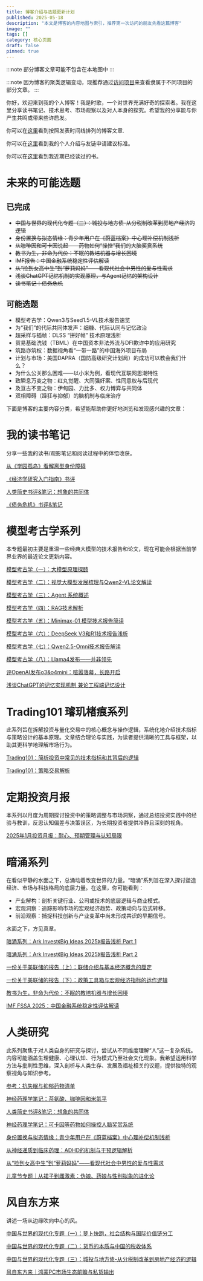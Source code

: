```yaml
---
title: 博客介绍与选题更新计划
published: 2025-05-18
description: "本文是博客的内容地图与索引，推荐第一次访问的朋友先看这篇博客"
image: ""
tags: []
category: 核心页面
draft: false
pinned: true
---
```

:::note
部分博客文章可能不包含在本地图中
:::

:::note
因为博客的聚类逻辑变动，现推荐通过[访问项目](/projects/)来查看隶属于不同项目的部分文章。
:::

你好，欢迎来到我的个人博客！我是时歌，一个对世界充满好奇的探索者。我在这里分享读书笔记、技术思考、市场观察以及对人本身的探究。希望我的分享能与你产生共鸣或带来些许启发。

你可以在[这里](https://www.lapis.cafe/archive/)看到按照发表时间线排列的博客文章.

你可以在[这里](https://www.lapis.cafe/about/)看到我的个人介绍与友链申请建议标准。

你可以在[这里](https://www.lapis.cafe/bookshelf/)看到我近期已经读过的书。

# 未来的可能选题

## 已完成

* ~~中国与世界的现代化专题（三）：城投与地方债-从分税制改革到房地产经济的逻辑~~
* ~~身份置换与拟态情缘：青少年用户在《蔚蓝档案》中心理补偿机制浅析~~
* ~~从咖啡因和可卡因说起——药物如何“操控”我们的大脑奖赏系统~~
* ~~教书为生，非命为代价：不眠的教培机器与增长困境~~
* ~~IMF报告：中国金融系统稳定性评估解读~~
* ~~从“捡到女高中生”到“萝莉妈妈”——看现代社会中男性的爱与性需求~~
* ~~浅谈ChatGPT记忆机制的实现原理，与Agent记忆的架构设计~~
* ~~读书笔记：债务危机~~

## 可能选题

* 模型考古学：Qwen3与Seed1.5-VL技术报告速览
* 为“我们”的代际共同体发声：细糠、代际认同与记忆政治
* 超采样与插帧：DLSS “拼好帧” 技术原理浅析
* 贸易基础洗钱（TBML）在中国资本非法外流与DFI欺诈中的应用研究
* 筑路亦筑权：数据视角看“一带一路”的中国海外项目布局
* 计划与市场：美国DAPRA（国防高级研究计划局）的成功可以教会我们什么？
* 为什么公关那么困难——以小米为例，看现代互联网思潮特性
* 致瞬息万变之物：红丸觉醒、大同强奸案、性同意权与后现代
* 及亘古不变之物：伊甸园、力比多、权力博弈与共同体
* 双相障碍（躁狂与抑郁）的脑机制与临床治疗

下面是博客的主要内容分类，希望能帮助你更好地浏览和发现感兴趣的文章：

# 我的读书笔记

分享一些我的读书/观影笔记和阅读过程中的体悟收获。

[从《学园孤岛》看解离型身份障碍](https://www.lapis.cafe/posts/essays/%E4%BB%8E%E5%AD%A6%E5%9B%AD%E5%AD%A4%E5%B2%9B%E7%9C%8B%E8%A7%A3%E7%A6%BB%E5%9E%8B%E8%BA%AB%E4%BB%BD%E9%9A%9C%E7%A2%8D/)

[《经济学研究入门指南》书评](https://www.lapis.cafe/posts/finance--economics/book-review-of-doing-economics/)

[人类简史书评&笔记：想象的共同体](https://www.lapis.cafe/posts/HumanSciences/history-of-humankind/)

[《债务危机》书评&笔记](https://www.lapis.cafe/posts/finance--economics/review-ray-dalio-debt-crisis/)

# 模型考古学系列

本专题最初主要是重温一些经典大模型的技术报告和论文，现在可能会根据当前学界业界的最近论文更新内容。

[模型考古学（一）：大模型原理探赜](https://www.lapis.cafe/posts/ai--deep-learning/deeplearning-research-001/)

[模型考古学（二）：视觉大模型发展梳理与Qwen2-VL论文解读](https://www.lapis.cafe/posts/ai--deep-learning/deeplearning-research-002/)

[模型考古学（三）：Agent 系统概述](https://www.lapis.cafe/posts/ai--deep-learning/deeplearning-research-003/)

[模型考古学（四）：RAG技术解析](https://www.lapis.cafe/posts/ai--deep-learning/deeplearning-research-004/)

[模型考古学（五）：Minimax-01 模型技术报告简读](https://www.lapis.cafe/posts/ai--deep-learning/minimax-01-report/)

[模型考古学（六）：DeepSeek V3和R1技术报告浅析](https://www.lapis.cafe/posts/ai--deep-learning/deepseek-v3-r1-report/)

[模型考古学（七）：Qwen2.5-Omni技术报告解读](https://www.lapis.cafe/posts/ai--deep-learning/qwen-25-omni-r1-report/)

[模型考古学（八）：Llama4发布——并非领先](https://www.lapis.cafe/posts/ai--deep-learning/llama-4-report/)

[评OpenAI发布o3&o4mini：喧嚣落幕，长路开启](https://www.lapis.cafe/posts/ai--deep-learning/tech-review-openai-o3/)

[浅谈ChatGPT的记忆实现机制 兼论工程端记忆设计](https://www.lapis.cafe/posts/TechnicalTutorials/chatgpt-memory-system-breakdown/)

# Trading101 璿玑楮痕系列

此系列旨在拆解投资与量化交易中的核心概念与操作逻辑，系统化地介绍技术指标与策略设计的基本原理。文章结合理论与实践，为读者提供清晰的工具与框架，以助其更科学地理解市场行为。

[Trading101：简析投资中常见的技术指标和其背后的逻辑](https://www.lapis.cafe/posts/finance--economics/trading101-investing-indicator-logic/)

[Trading101：策略交易解析](https://www.lapis.cafe/posts/finance--economics/trading101-quant-trading/)

# 定期投资月报

本系列以月度为周期探讨投资中的策略调整与市场洞察，通过总结投资实践中的经验与教训，反思认知偏差与决策误区，为长期投资者提供冷静且深刻的视角。

[2025年1月投资月报：耐心、预期管理与认知局限](https://www.lapis.cafe/posts/scheduledreport/trading-monthly-report-01/)

# 暗涌系列

在看似平静的水面之下，总涌动着改变世界的力量。“暗涌”系列旨在深入探讨塑造经济、市场与科技格局的底层力量。在这里，你可能看到：

-   产业解构：剖析关键行业、公司或技术的底层逻辑与商业模式。
-   宏观洞察：追踪影响市场的宏观经济趋势、政策动向与范式转移。
-   前沿观察：捕捉科技创新与产业变革中尚未形成共识的早期信号。

水面之下，方见真章。

[暗涌系列：Ark Invest《Big Ideas 2025》报告浅析 Part 1](https://www.lapis.cafe/posts/finance--economics/darkwave-bigideas2025-p1/)

[暗涌系列：Ark Invest《Big Ideas 2025》报告浅析 Part 2](https://www.lapis.cafe/posts/finance--economics/darkwave-bigideas2025-p2/)

[一份关于美联储的报告（上）：联储介绍与基本经济概念的厘定](https://www.lapis.cafe/posts/finance--economics/fed-report-01/)

[一份关于美联储的报告（下）：政策工具箱与宏观经济指标的运作逻辑](https://www.lapis.cafe/posts/finance--economics/fed-report-02/)

[教书为生，非命为代价：不眠的教培机器与增长困境](https://www.lapis.cafe/posts/finance--economics/education-growth-cost)

[IMF FSSA 2025：中国金融系统稳定性评估解读](https://www.lapis.cafe/posts/finance--economics/imf-fssa-2025-china-risk-review)

# 人类研究

此系列聚焦于对人类自身的研究与探讨，尝试从不同维度理解“人”这一复杂系统。内容可能涵盖生理健康、心理认知、行为模式乃至社会文化现象。我希望运用科学方法与批判性思维，深入剖析与人类生存、发展及福祉相关的议题，提供独特的观察视角与知识参考。

[参考：抗失眠与抑郁药物清单](https://www.lapis.cafe/posts/humansciences/insomnia-depression-pharmacology/)

[神经药理学笔记：茶氨酸、咖啡因和米氮平](https://www.lapis.cafe/posts/humansciences/theanine-caffeine-mirtazapine/)

[人类简史书评&笔记：想象的共同体](https://www.lapis.cafe/posts/humansciences/history-of-humankind/)

[神经药理学笔记：可卡因等药物如何操控人脑奖赏系统](https://www.lapis.cafe/posts/humansciences/dopamine-hijack-and-addiction/)

[身份置换与拟态情缘：青少年用户在《蔚蓝档案》中心理补偿机制浅析](https://www.lapis.cafe/posts/humansciences/identity-mimesis-blue-archive/)

[从神经递质到临床药理：ADHD的机制与干预逻辑解析](https://www.lapis.cafe/posts/humansciences/adhd-pharmacology-and-normality/)

[从“捡到女高中生”到“萝莉妈妈”——看现代社会中男性的爱与性需求](https://www.lapis.cafe/posts/humansciences/girl-salvation-fantasy/)

[儿童节专题｜从裙子到雌激素：伪娘、药娘与性别拟象的进化论](https://www.lapis.cafe/posts/HumanSciences/gender-femboy-sissy-evolution/)

# 风自东方来

讲述一场从边缘吹向中心的风。

[中国与世界的现代化专题（一）：萝卜快跑，社会结构与国际价值链分工](https://www.lapis.cafe/posts/finance--economics/%E4%B8%AD%E5%9B%BD%E4%B8%8E%E4%B8%96%E7%95%8C%E7%9A%84%E7%8E%B0%E4%BB%A3%E5%8C%96%E4%B8%93%E9%A2%98%E4%B8%80%E8%90%9D%E5%8D%9C%E5%BF%AB%E8%B7%91%E7%A4%BE%E4%BC%9A%E7%BB%93%E6%9E%84%E4%B8%8E%E5%9B%BD%E9%99%85%E4%BB%B7%E5%80%BC%E9%93%BE%E5%88%86%E5%B7%A5/)

[中国与世界的现代化专题（二）：货币的本质与中国的税收体系](https://www.lapis.cafe/posts/finance--economics/%E4%B8%AD%E5%9B%BD%E4%B8%8E%E4%B8%96%E7%95%8C%E7%9A%84%E7%8E%B0%E4%BB%A3%E5%8C%96%E4%B8%93%E9%A2%98%E4%BA%8C%E8%B4%A7%E5%B8%81%E7%9A%84%E6%9C%AC%E8%B4%A8%E4%B8%8E%E4%B8%AD%E5%9B%BD%E7%9A%84%E7%A8%8E%E6%94%B6%E4%BD%93%E7%B3%BB/)

[中国与世界的现代化专题（三）：城投与地方债-从分税制改革到房地产经济的逻辑](https://www.lapis.cafe/posts/finance--economics/china-lgfv-debt/)

[风自东方来｜鸿蒙PC市场生态前瞻与私货输出](https://www.lapis.cafe/posts/finance--economics/harmonyos-pc-ecology-2025/)

